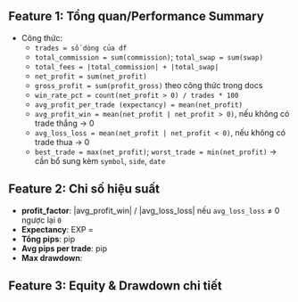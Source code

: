 ## Feature 1: Tổng quan/Performance Summary
- Công thức:
  - `trades = số dòng của df`
  - `total_commission = sum(commission)`; `total_swap = sum(swap)`
  - `total_fees = |total_commission| + |total_swap|`
  - `net_profit = sum(net_profit)`
  - `gross_profit = sum(profit_gross)` theo công thức trong docs
  - `win_rate_pct = count(net_profit > 0) / trades * 100`
  - `avg_profit_per_trade (expectancy) = mean(net_profit)`
  - `avg_profit_win = mean(net_profit | net_profit > 0)`, nếu không có trade thắng → 0
  - `avg_loss_loss = mean(net_profit | net_profit < 0)`, nếu không có trade thua → 0
  - `best_trade = max(net_profit)`; `worst_trade = min(net_profit)` -> cần bổ sung kèm `symbol`, `side`, `date`

## Feature 2: Chỉ số hiệu suất
- **profit_factor**:  |avg_profit_win| / |avg_loss_loss| nếu `avg_loss_loss` ≠ 0 ngược lại `0`
- **Expectancy**: EXP = 
- **Tổng pips**: pip
- **Avg pips per trade**: pip
- **Max drawdown**:

## Feature 3: Equity & Drawdown chi tiết